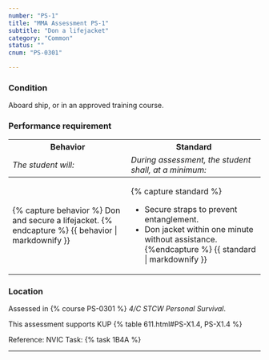 ```yaml
---
number: "PS-1"
title: "MMA Assessment PS-1"
subtitle: "Don a lifejacket"
category: "Common"
status: ""
cnum: "PS-0301"

---
```

### Condition

Aboard ship, or in an approved training course.

### Performance requirement 

<table width='100%' class='Guidelines'>
 <thead>
 <tr>
     <th class='thirty'>Behavior</th>
     <th class='seventy'>Standard</th>
 </tr>
 <tr>
     <td><em>The student will:</em></td>
     <td><em>During assessment, the student shall, at a minimum:</em></td>
 </tr>
 </thead>
 <tbody>
 

<tr><td>

{% capture behavior %}
Don and secure a lifejacket.
{% endcapture %}
{{ behavior | markdownify }}

</td><td>

{% capture standard %}
*  Secure straps to prevent entanglement.
*  Don jacket within one minute without assistance.
{%endcapture %}
{{ standard | markdownify }}

</td></tr>



 </tbody>
 </table>

### Location

Assessed in  {% course  PS-0301 %}  *4/C STCW Personal Survival*.

This assessment supports KUP {% table 611.html#PS-X1.4, PS-X1.4 %}

Reference: NVIC Task: {% task 1B4A  %}

***

